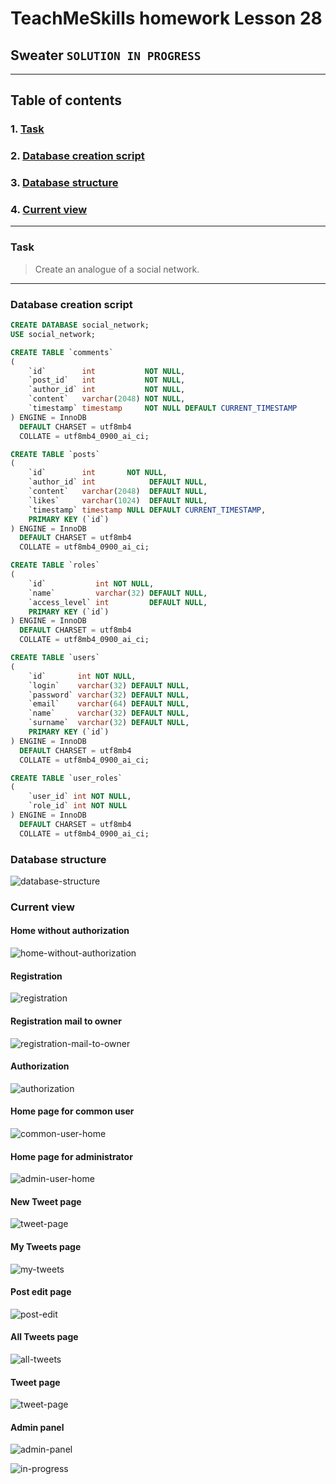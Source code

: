 # TeachMeSkills homework Lesson 28

## Sweater `SOLUTION IN PROGRESS`

--- 

## Table of contents

### 1. [Task](https://github.com/IvanHayel/TeachMeSkills_HW_Lesson_28_Sweater#task)

### 2. [Database creation script](https://github.com/IvanHayel/TeachMeSkills_HW_Lesson_28_Sweater#database-creation-script)

### 3. [Database structure](https://github.com/IvanHayel/TeachMeSkills_HW_Lesson_28_Sweater#database-structure)

### 4. [Current view](https://github.com/IvanHayel/TeachMeSkills_HW_Lesson_28_Sweater#current-view)

--- 

### Task

> Create an analogue of a social network.

---

### Database creation script

```sql
CREATE DATABASE social_network;
USE social_network;

CREATE TABLE `comments`
(
    `id`        int           NOT NULL,
    `post_id`   int           NOT NULL,
    `author_id` int           NOT NULL,
    `content`   varchar(2048) NOT NULL,
    `timestamp` timestamp     NOT NULL DEFAULT CURRENT_TIMESTAMP
) ENGINE = InnoDB
  DEFAULT CHARSET = utf8mb4
  COLLATE = utf8mb4_0900_ai_ci;

CREATE TABLE `posts`
(
    `id`        int       NOT NULL,
    `author_id` int            DEFAULT NULL,
    `content`   varchar(2048)  DEFAULT NULL,
    `likes`     varchar(1024)  DEFAULT NULL,
    `timestamp` timestamp NULL DEFAULT CURRENT_TIMESTAMP,
    PRIMARY KEY (`id`)
) ENGINE = InnoDB
  DEFAULT CHARSET = utf8mb4
  COLLATE = utf8mb4_0900_ai_ci;

CREATE TABLE `roles`
(
    `id`           int NOT NULL,
    `name`         varchar(32) DEFAULT NULL,
    `access_level` int         DEFAULT NULL,
    PRIMARY KEY (`id`)
) ENGINE = InnoDB
  DEFAULT CHARSET = utf8mb4
  COLLATE = utf8mb4_0900_ai_ci;

CREATE TABLE `users`
(
    `id`       int NOT NULL,
    `login`    varchar(32) DEFAULT NULL,
    `password` varchar(32) DEFAULT NULL,
    `email`    varchar(64) DEFAULT NULL,
    `name`     varchar(32) DEFAULT NULL,
    `surname`  varchar(32) DEFAULT NULL,
    PRIMARY KEY (`id`)
) ENGINE = InnoDB
  DEFAULT CHARSET = utf8mb4
  COLLATE = utf8mb4_0900_ai_ci;

CREATE TABLE `user_roles`
(
    `user_id` int NOT NULL,
    `role_id` int NOT NULL
) ENGINE = InnoDB
  DEFAULT CHARSET = utf8mb4
  COLLATE = utf8mb4_0900_ai_ci;
```

### Database structure

![database-structure](screens/database-structure.png)

### Current view

#### Home without authorization

![home-without-authorization](screens/home-without-authorization.png)

#### Registration

![registration](screens/registration.png)

#### Registration mail to owner

![registration-mail-to-owner](screens/registration-mail-to-owner.png)

#### Authorization

![authorization](screens/authorization.png)

#### Home page for common user

![common-user-home](screens/common-user-home.png)

#### Home page for administrator

![admin-user-home](screens/admin-user-home.png)

#### New Tweet page

![tweet-page](screens/new-tweet-page.png)

#### My Tweets page

![my-tweets](screens/my-tweets-page.png)

#### Post edit page

![post-edit](screens/post-edit-page.png)

#### All Tweets page

![all-tweets](screens/all-tweets-page.png)

#### Tweet page

![tweet-page](screens/tweet-page.png)

#### Admin panel

![admin-panel](screens/admin-panel.png)

![in-progress](screens/in-progress.png)